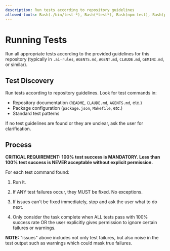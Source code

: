 ```yaml
---
description: Run tests according to repository guidelines
allowed-tools: Bash(./bin/test-*), Bash(*test*), Bash(npm test), Bash(pytest), Bash(make test)
---
```

# Running Tests

Run all appropriate tests according to the provided guidelines for
this repository (typically in `.ai-rules`, `AGENTS.md`, `AGENT.md`,
`CLAUDE.md`, `GEMINI.md`, or similar).

## Test Discovery

Run tests according to repository guidelines. Look for test commands in:

- Repository documentation (`README`, `CLAUDE.md`, `AGENTS.md`, etc.)
- Package configuration (`package.json`, `Makefile`, etc.)
- Standard test patterns

If no test guidelines are found or they are unclear, ask the user for
clarification.

## Process

**CRITICAL REQUIREMENT: 100% test success is MANDATORY. Less than 100% test
success is NEVER acceptable without explicit permission.**

For each test command found:

1. Run it.

2. If ANY test failures occur, they MUST be fixed. No exceptions.

3. If issues can't be fixed immediately, stop and ask the user what to do next.

4. Only consider the task complete when ALL tests pass with 100% success rate
   OR the user explicitly gives permission to ignore certain failures or
   warnings.

**NOTE:** "issues" above includes not only test failures, but also noise in
the test output such as warnings which could mask true failures.
